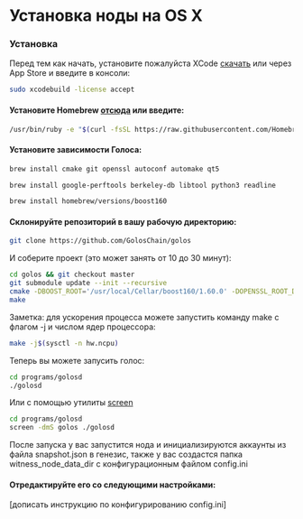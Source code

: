 # Установка ноды на OS X
<!-- toc -->


### Установка
Перед тем как начать, установите пожалуйста XCode [скачать](https://developer.apple.com/download) или через App Store
и введите в консоли:
```bash
sudo xcodebuild -license accept
```

#### Установите Homebrew [отсюда](http://brew.sh/) или введите:
```bash
/usr/bin/ruby -e "$(curl -fsSL https://raw.githubusercontent.com/Homebrew/install/master/install)"
```

#### Установите зависимости Голоса:
```bash
brew install cmake git openssl autoconf automake qt5
```

```bash
brew install google-perftools berkeley-db libtool python3 readline
```

```bash
brew install homebrew/versions/boost160
```

#### Склонируйте репозиторий в вашу рабочую директорию:
```bash
git clone https://github.com/GolosChain/golos
```

И соберите проект (это может занять от 10 до 30 минут):
```bash
cd golos && git checkout master
git submodule update --init --recursive
cmake -DBOOST_ROOT='/usr/local/Cellar/boost160/1.60.0' -DOPENSSL_ROOT_DIR='/usr/local/Cellar/openssl/1.0.2h_1/'  -DCMAKE_BUILD_TYPE=Release .
make
```
Заметка: для ускорения процесса можете запустить команду make с флагом -j и числом ядер процессора:
```bash
make -j$(sysctl -n hw.ncpu)
```

Теперь вы можете запусить голос:
```bash
cd programs/golosd
./golosd
```

Или с помощью утилиты [screen](http://help.ubuntu.ru/wiki/screen)
```bash
cd programs/golosd
screen -dmS golos ./golosd
```

После запуска у вас запустится нода и инициализируются аккаунты из файла snapshot.json в генезис, также у вас создастся папка 
witness_node_data_dir с конфигурационным файлом config.ini

#### Отредактируйте его со следующими настройками:
[дописать инструкцию по конфигурированию config.ini]
